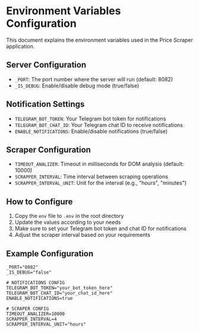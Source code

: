 # Environment Variables Configuration

This document explains the environment variables used in the Price Scraper application.

## Server Configuration
- `_PORT`: The port number where the server will run (default: 8082)
- `_IS_DEBUG`: Enable/disable debug mode (true/false)

## Notification Settings
- `TELEGRAM_BOT_TOKEN`: Your Telegram bot token for notifications
- `TELEGRAM_BOT_CHAT_ID`: Your Telegram chat ID to receive notifications
- `ENABLE_NOTIFICATIONS`: Enable/disable notifications (true/false)

## Scraper Configuration
- `TIMEOUT_ANALIZER`: Timeout in milliseconds for DOM analysis (default: 10000)
- `SCRAPPER_INTERVAL`: Time interval between scraping operations
- `SCRAPPER_INTERVAL_UNIT`: Unit for the interval (e.g., "hours", "minutes")

## How to Configure

1. Copy the `env` file to `.env` in the root directory
2. Update the values according to your needs
3. Make sure to set your Telegram bot token and chat ID for notifications
4. Adjust the scraper interval based on your requirements

## Example Configuration
```env
_PORT="8082"
_IS_DEBUG="false"

# NOTIFICATIONS CONFIG
TELEGRAM_BOT_TOKEN="your_bot_token_here"
TELEGRAM_BOT_CHAT_ID="your_chat_id_here"
ENABLE_NOTIFICATIONS=true

# SCRAPER CONFIG
TIMEOUT_ANALIZER=10000
SCRAPPER_INTERVAL=4
SCRAPPER_INTERVAL_UNIT="hours"
```
